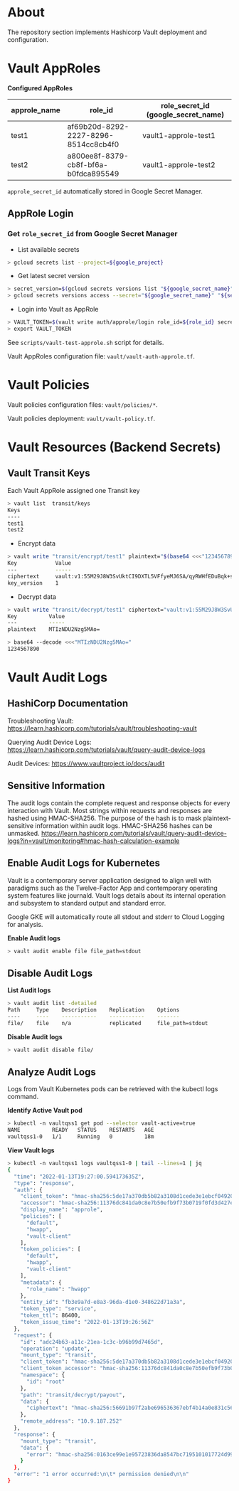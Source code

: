 <!-- @format -->

# About

The repository section implements Hashicorp Vault deployment and configuration.

# Vault AppRoles

**Configured AppRoles**

| approle_name | role_id                              | role_secret_id (google_secret_name) |
| ------------ | ------------------------------------ | ----------------------------------- |
| test1        | af69b20d-8292-2227-8296-8514cc8cb4f0 | vault1-approle-test1                |
| test2        | a800ee8f-8379-cb8f-bf6a-b0fdca895549 | vault1-approle-test2                |

`approle_secret_id` automatically stored in Google Secret Manager.

## AppRole Login

### Get `role_secret_id` from Google Secret Manager

- List available secrets

```bash
> gcloud secrets list --project=${google_project}
```

- Get latest secret version

```bash
> secret_version=$(gcloud secrets versions list "${google_secret_name}" --sort-by=name --limit=1 --format="value(name)")
> gcloud secrets versions access --secret="${google_secret_name}" "${secret_version}"
```

- Login into Vault as AppRole

```bash
> VAULT_TOKEN=$(vault write auth/approle/login role_id=${role_id} secret_id=${role_secret_id} -format=json | jq -r ".auth.client_token")
> export VAULT_TOKEN
```

See `scripts/vault-test-approle.sh` script for details.

Vault AppRoles configuration file: `vault/vault-auth-approle.tf`.

# Vault Policies

Vault policies configuration files: `vault/policies/*`.

Vault policies deployment: `vault/vault-policy.tf`.

# Vault Resources (Backend Secrets)

## Vault Transit Keys

Each Vault AppRole assigned one Transit key

```bash
> vault list  transit/keys
Keys
----
test1
test2
```

- Encrypt data

```bash
> vault write "transit/encrypt/test1" plaintext="$(base64 <<<"1234567890")"
Key            Value
---            -----
ciphertext     vault:v1:55M29J8W3SvUktCI9DXTL5VFfyeMJ6SA/qyRWHfEDuBqk+sd8UtP
key_version    1
```

- Decrypt data

```bash
> vault write "transit/decrypt/test1" ciphertext="vault:v1:55M29J8W3SvUktCI9DXTL5VFfyeMJ6SA/qyRWHfEDuBqk+sd8UtP"
Key          Value
---          -----
plaintext    MTIzNDU2Nzg5MAo=

> base64 --decode <<<"MTIzNDU2Nzg5MAo="
1234567890
```

# Vault Audit Logs

## HashiCorp Documentation

Troubleshooting Vault: https://learn.hashicorp.com/tutorials/vault/troubleshooting-vault

Querying Audit Device Logs: https://learn.hashicorp.com/tutorials/vault/query-audit-device-logs

Audit Devices: https://www.vaultproject.io/docs/audit

## Sensitive Information

The audit logs contain the complete request and response objects for every interaction with Vault. Most strings within requests and responses are hashed using HMAC-SHA256. The purpose of the hash is to mask plaintext-sensitive information within audit logs. HMAC-SHA256 hashes can be unmasked. https://learn.hashicorp.com/tutorials/vault/query-audit-device-logs?in=vault/monitoring#hmac-hash-calculation-example

## Enable Audit Logs for Kubernetes

Vault is a contemporary server application designed to align well with paradigms such as the Twelve-Factor App and contemporary operating system features like journald. Vault logs details about its internal operation and subsystem to standard output and standard error.

Google GKE will automatically route all stdout and stderr to Cloud Logging for analysis.

**Enable Audit logs**

```bash
> vault audit enable file file_path=stdout
```

## Disable Audit Logs

**List Audit logs**

```bash
> vault audit list -detailed
Path     Type    Description    Replication    Options
----     ----    -----------    -----------    -------
file/    file    n/a            replicated     file_path=stdout

```

**Disable Audit logs**

```bash
> vault audit disable file/
```

## Analyze Audit Logs

Logs from Vault Kubernetes pods can be retrieved with the kubectl logs command.

**Identify Active Vault pod**

```bash
> kubectl -n vaultqss1 get pod --selector vault-active=true
NAME          READY   STATUS    RESTARTS   AGE
vaultqss1-0   1/1     Running   0          18m
```

**View Vault logs**

```bash
> kubectl -n vaultqss1 logs vaultqss1-0 | tail --lines=1 | jq
{
  "time": "2022-01-13T19:27:00.594173635Z",
  "type": "response",
  "auth": {
    "client_token": "hmac-sha256:5de17a370db5b82a3108d1cede3e1ebcf04920885af0b23eb4bb8cab9cf199e4",
    "accessor": "hmac-sha256:11376dc841da0c8e7b50efb9f73b0719f0fd3d427e675ff6733c4c87e730a9ce",
    "display_name": "approle",
    "policies": [
      "default",
      "hwapp",
      "vault-client"
    ],
    "token_policies": [
      "default",
      "hwapp",
      "vault-client"
    ],
    "metadata": {
      "role_name": "hwapp"
    },
    "entity_id": "fb3e9a7d-e8a3-96da-d1e0-348622d71a3a",
    "token_type": "service",
    "token_ttl": 86400,
    "token_issue_time": "2022-01-13T19:26:56Z"
  },
  "request": {
    "id": "adc24b63-a11c-21ea-1c3c-b96b99d7465d",
    "operation": "update",
    "mount_type": "transit",
    "client_token": "hmac-sha256:5de17a370db5b82a3108d1cede3e1ebcf04920885af0b23eb4bb8cab9cf199e4",
    "client_token_accessor": "hmac-sha256:11376dc841da0c8e7b50efb9f73b0719f0fd3d427e675ff6733c4c87e730a9ce",
    "namespace": {
      "id": "root"
    },
    "path": "transit/decrypt/payout",
    "data": {
      "ciphertext": "hmac-sha256:56691b97f2abe696536367ebf4b14a0e831c56ed55ef96b4aeb47d864ac8397e"
    },
    "remote_address": "10.9.187.252"
  },
  "response": {
    "mount_type": "transit",
    "data": {
      "error": "hmac-sha256:0163ce99e1e95723836da8547bc7195101017724d990cdaf743587ba6f7c3157"
    }
  },
  "error": "1 error occurred:\n\t* permission denied\n\n"
}

```
